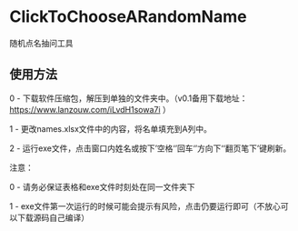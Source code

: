 # ClickToChooseARandomName
随机点名抽问工具

## 使用方法
0 - 下载软件压缩包，解压到单独的文件夹中。（v0.1备用下载地址：https://www.lanzouw.com/iLvdH1sowa7i ）

1 - 更改names.xlsx文件中的内容，将名单填充到A列中。

2 - 运行exe文件，点击窗口内姓名或按下’空格‘’回车‘’方向下‘‘翻页笔下’键刷新。

注意：

0 - 请务必保证表格和exe文件时刻处在同一文件夹下

1 - exe文件第一次运行的时候可能会提示有风险，点击仍要运行即可（不放心可以下载源码自己编译）

